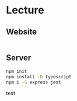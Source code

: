 # Lecture

## Website

```sh
```

## Server

```sh
npm init
npm install -D typescript
npm i -S express jest
```

test
